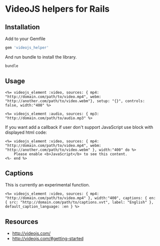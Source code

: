 # VideoJS helpers for Rails

## Installation

Add to your Gemfile

```ruby
gem 'videojs_helper'
```

And run bundle to install the library.

```ruby
bundle
```

## Usage

```erb
<%= videojs_element :video, sources: { mp4: "http://domain.com/path/to/video.mp4", webm: "http://another.com/path/to/video.webm"}, setup: "{}", controls: false, width:"400" %>

<%= videojs_element :audio, sources: { mp3: "http://domain.com/path/to/audio.mp3" %>
```

If you want add a callback if user don't support JavaScript use block with displayed html code:

```erb
<%= videojs_element :video, sources: { mp4: "http://domain.com/path/to/video.mp4", webm: "http://another.com/path/to/video.webm" }, width:"400" do %>
	Please enable <b>JavaScript</b> to see this content.
<%- end %>
```

## Captions

This is currently an experimental function.

```erb
<%= videojs_element :video, sources: { mp4: "http://domain.com/path/to/video.mp4" }, width:"400", captions: { en: { src: "http://domain.com/path/to/captions.vvt", label: "English" }, default_caption_language: :en } %>
```

## Resources
* http://videojs.com/
* http://videojs.com/#getting-started
